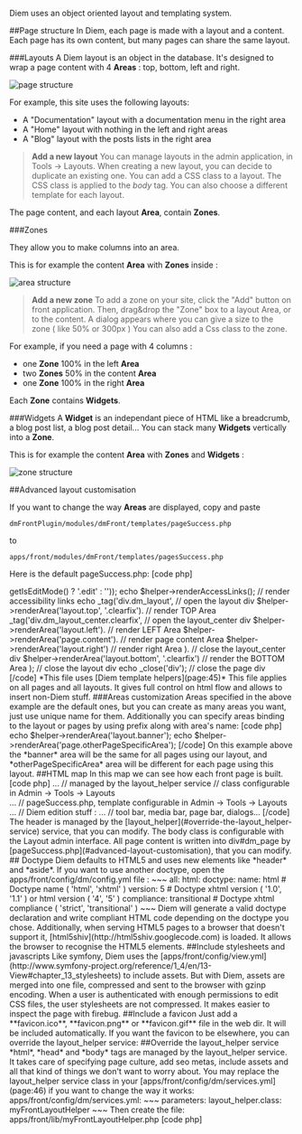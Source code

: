 Diem uses an object oriented layout and templating system.

##Page structure
In Diem, each page is made with a layout and a content.
Each page has its own content, but many pages can share the same layout.

###Layouts
A Diem layout is an object in the database.
It's designed to wrap a page content with 4 **Areas** : top, bottom, left and right.

![page structure](/uploads/screen/page_structure.png)

For example, this site uses the following layouts:

- A "Documentation" layout with a documentation menu in the right area
- A "Home" layout with nothing in the left and right areas
- A "Blog" layout with the posts lists in the right area

>**Add a new layout**
>You can manage layouts in the admin application, in Tools -> Layouts.
>When creating a new layout, you can decide to duplicate an existing one.
>You can add a CSS class to a layout. The CSS class is applied to the *body* tag.
>You can also choose a different template for each layout.

The page content, and each layout **Area**, contain **Zones**.

###Zones

They allow you to make columns into an area.

This is for example the content **Area** with **Zones** inside :

![area structure](/uploads/screen/area_structure.png)

>**Add a new zone**
>To add a zone on your site, click the "Add" button on front application.
>Then, drag&drop the "Zone" box to a layout Area, or to the content.
>A dialog appears where you can give a size to the zone ( like 50% or 300px )
>You can also add a Css class to the zone.

For example, if you need a page with 4 columns :

- one **Zone** 100% in the left **Area**
- two **Zones** 50% in the content **Area**
- one **Zone** 100% in the right **Area**

Each **Zone** contains **Widgets**.

###Widgets
A **Widget** is an independant piece of HTML like a breadcrumb, a blog post list, a blog post detail...
You can stack many **Widgets** vertically into a **Zone**.

This is for example the content **Area** with **Zones** and **Widgets** :

![zone structure](/uploads/screen/zone_structure.png)

##Advanced layout customisation

If you want to change the way **Areas** are displayed, copy and paste

    dmFrontPlugin/modules/dmFront/templates/pageSuccess.php

to

    apps/front/modules/dmFront/templates/pagesSuccess.php

Here is the default pageSuccess.php:
[code php]
<?php

// open the page div
echo _open('div#dm_page'.($sf_user->getIsEditMode() ? '.edit' : ''));

echo $helper->renderAccessLinks();                  // render accessibility links

  echo _tag('div.dm_layout',                        // open the layout div

    $helper->renderArea('layout.top', '.clearfix'). // render TOP Area

    _tag('div.dm_layout_center.clearfix',           // open the layout_center div

      $helper->renderArea('layout.left').           // render LEFT Area

      $helper->renderArea('page.content').          // render page content Area

      $helper->renderArea('layout.right')           // render right Area

    ).                                              // close the layout_center div

    $helper->renderArea('layout.bottom', '.clearfix') // render the BOTTOM Area

  );                                                // close the layout div

echo _close('div');                                 // close the page div
[/code]
*This file uses [Diem template helpers](page:45)*

This file applies on all pages and all layouts. It gives full control on html flow and allows to insert non-Diem stuff.

###Areas customization

Areas specified in the above example are the default ones, but you can create as many areas you want, just use unique name for them. Additionally you can specify areas binding to the layout or pages by using prefix along with area's name:
[code php]
echo $helper->renderArea('layout.banner');
echo $helper->renderArea('page.otherPageSpecificArea');
[/code]

On this example above the *banner* area will be the same for all pages using our layout, and *otherPageSpecificArea* area will be different for each page using this layout.

##HTML map

In this map we can see how each front page is built.

[code php]
<html>

  <head>
    ...                // managed by the layout_helper service
  </head>

  <body class="...">   // class configurable in Admin -> Tools -> Layouts

    <div id="dm_page">
      ...              // pageSuccess.php, template configurable in  Admin -> Tools -> Layouts
    </div>

    ...                // Diem edition stuff :
    ...                // tool bar, media bar, page bar, dialogs...

  </body>

</html>
[/code]
The header is managed by the [layout_helper](#override-the-layout_helper-service) service, that you can modify.

The body class is configurable with the Layout admin interface.

All page content is written into div#dm_page by [pageSuccess.php](#advanced-layout-customisation), that you can modify.

## Doctype

Diem defaults to HTML5 and uses new elements like *header* and *aside*.

If you want to use another doctype, open the apps/front/config/dm/config.yml file :
~~~
all:
  html:
    doctype:
      name:        html           # Doctype name ( 'html', 'xhtml' )
      version:     5              # Doctype xhtml version ( '1.0', '1.1' ) or html version ( '4', '5' )
      compliance:  transitional   # Doctype xhtml compliance ( 'strict', 'transitional' )
~~~

Diem will generate a valid doctype declaration and write compliant HTML code depending on the doctype you chose.

Additionally, when serving HTML5 pages to a browser that doesn't support it, [html5shiv](http://html5shiv.googlecode.com) is loaded. It allows the browser to recognise the HTML5 elements.

##Include stylesheets and javascripts
Like symfony, Diem uses the [apps/front/config/view.yml](http://www.symfony-project.org/reference/1_4/en/13-View#chapter_13_stylesheets) to include assets.
But with Diem, assets are merged into one file, compressed and sent to the browser with gzinp encoding.
When a user is authenticated with enough permissions to edit CSS files, the user stylesheets are not compressed. It makes easier to inspect the page with firebug.

##Include a favicon
Just add a **favicon.ico**, **favicon.png** or **favicon.gif** file in the web dir.
It will be included automatically.

If you want the favicon to be elsewhere, you can override the layout_helper service:

##Override the layout_helper service

*html*, *head* and *body* tags are managed by the layout_helper
service.
It takes care of specifying page culture, add seo metas,
include assets and all that kind of things we don't want to worry
about.
You may replace the layout_helper service class in your
[apps/front/config/dm/services.yml](page:46) if you want to change the way it works:
apps/front/config/dm/services.yml:
~~~
parameters:

  layout_helper.class:    myFrontLayoutHelper
~~~

Then create the file:
apps/front/lib/myFrontLayoutHelper.php
[code php]
<?php

class myFrontLayoutHelper extends dmFrontLayoutHelper
{
  // override methods you want to change
}
[/code]

Learn more about [Diem services](page:46).

##Template helpers
Learn more about [Diem template helpers on their dedicated chapter](page:45).